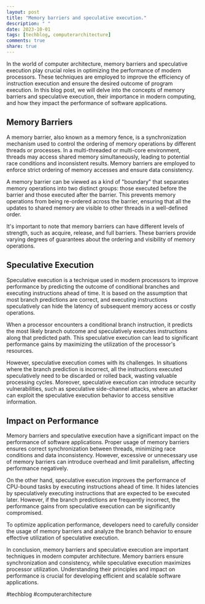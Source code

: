 ```yaml
---
layout: post
title: "Memory barriers and speculative execution."
description: " "
date: 2023-10-01
tags: [techblog, computerarchitecture]
comments: true
share: true
---
```


In the world of computer architecture, memory barriers and speculative execution play crucial roles in optimizing the performance of modern processors. These techniques are employed to improve the efficiency of instruction execution and ensure the desired outcome of program execution. In this blog post, we will delve into the concepts of memory barriers and speculative execution, their importance in modern computing, and how they impact the performance of software applications.

## Memory Barriers

A memory barrier, also known as a memory fence, is a synchronization mechanism used to control the ordering of memory operations by different threads or processes. In a multi-threaded or multi-core environment, threads may access shared memory simultaneously, leading to potential race conditions and inconsistent results. Memory barriers are employed to enforce strict ordering of memory accesses and ensure data consistency.

A memory barrier can be viewed as a kind of "boundary" that separates memory operations into two distinct groups: those executed before the barrier and those executed after the barrier. This prevents memory operations from being re-ordered across the barrier, ensuring that all the updates to shared memory are visible to other threads in a well-defined order.

It's important to note that memory barriers can have different levels of strength, such as acquire, release, and full barriers. These barriers provide varying degrees of guarantees about the ordering and visibility of memory operations.

## Speculative Execution

Speculative execution is a technique used in modern processors to improve performance by predicting the outcome of conditional branches and executing instructions ahead of time. It is based on the assumption that most branch predictions are correct, and executing instructions speculatively can hide the latency of subsequent memory access or costly operations.

When a processor encounters a conditional branch instruction, it predicts the most likely branch outcome and speculatively executes instructions along that predicted path. This speculative execution can lead to significant performance gains by maximizing the utilization of the processor's resources.

However, speculative execution comes with its challenges. In situations where the branch prediction is incorrect, all the instructions executed speculatively need to be discarded or rolled back, wasting valuable processing cycles. Moreover, speculative execution can introduce security vulnerabilities, such as speculative side-channel attacks, where an attacker can exploit the speculative execution behavior to access sensitive information.

## Impact on Performance

Memory barriers and speculative execution have a significant impact on the performance of software applications. Proper usage of memory barriers ensures correct synchronization between threads, minimizing race conditions and data inconsistency. However, excessive or unnecessary use of memory barriers can introduce overhead and limit parallelism, affecting performance negatively.

On the other hand, speculative execution improves the performance of CPU-bound tasks by executing instructions ahead of time. It hides latencies by speculatively executing instructions that are expected to be executed later. However, if the branch predictions are frequently incorrect, the performance gains from speculative execution can be significantly compromised.

To optimize application performance, developers need to carefully consider the usage of memory barriers and analyze the branch behavior to ensure effective utilization of speculative execution.

In conclusion, memory barriers and speculative execution are important techniques in modern computer architecture. Memory barriers ensure synchronization and consistency, while speculative execution maximizes processor utilization. Understanding their principles and impact on performance is crucial for developing efficient and scalable software applications.

#techblog #computerarchitecture